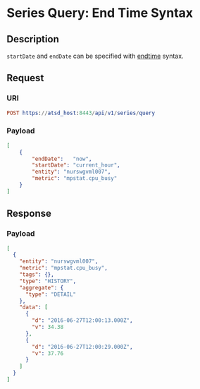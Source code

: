 # Series Query: End Time Syntax

## Description

`startDate` and `endDate` can be specified with [endtime](../../../../end-time-syntax.md) syntax.

## Request

### URI

```elm
POST https://atsd_host:8443/api/v1/series/query
```

### Payload

```json
[
    {
        "endDate":   "now",
        "startDate": "current_hour",
        "entity": "nurswgvml007",
        "metric": "mpstat.cpu_busy"
    }
]
```

## Response

### Payload

```json
[
  {
    "entity": "nurswgvml007",
    "metric": "mpstat.cpu_busy",
    "tags": {},
    "type": "HISTORY",
    "aggregate": {
      "type": "DETAIL"
    },
    "data": [
      {
        "d": "2016-06-27T12:00:13.000Z",
        "v": 34.38
      },
      {
        "d": "2016-06-27T12:00:29.000Z",
        "v": 37.76
      }
    ]
  }
]
```
